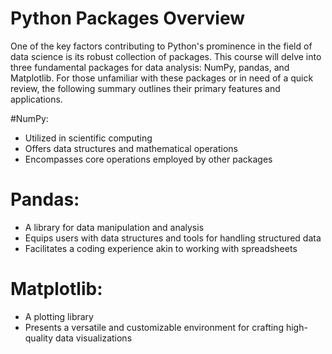 # Python Packages Overview
One of the key factors contributing to Python's prominence in the field of data science is its robust collection of packages. This course will delve into three fundamental packages for data analysis: NumPy, pandas, and Matplotlib. For those unfamiliar with these packages or in need of a quick review, the following summary outlines their primary features and applications.

#NumPy:
- Utilized in scientific computing
- Offers data structures and mathematical operations
- Encompasses core operations employed by other packages

# Pandas:
- A library for data manipulation and analysis
- Equips users with data structures and tools for handling structured data
- Facilitates a coding experience akin to working with spreadsheets

# Matplotlib:
- A plotting library
- Presents a versatile and customizable environment for crafting high-quality data visualizations